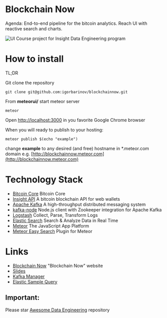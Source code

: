 Blockchain Now
==============

Agenda: End-to-end pipeline for the bitcoin analytics. Reach UI with reactive search and charts.

![UI](https://raw.githubusercontent.com/igorbarinov/blockchainnow/master/presentation/blockchain2.png)
Course project for Insight Data Engineering program

# How to install
TL;DR

Git clone the repository
```
git clone git@github.com:igorbarinov/blockchainnow.git
```
From **meteorui/** start meteor server
```
meteor
```
Open [http://localhost:3000](http://localhost:3000) in you favorite Google Chrome browser

When you will ready to publish to your hosting:
```
meteor publish $(echo "example")
```
change **example** to any desired (and free) hostname in *.meteor.com domain
e.g. [http://blockchainnow.meteor.com](http://blockchainnow.meteor.com)

# Technology Stack
- [Bitcoin Core](https://bitcoin.org/en/download) Bitcoin Core
- [Insight API](https://github.com/bitpay/insight-api) A bitcoin blockchain API for web wallets
- [Apache Kafka](http://kafka.apache.org) A high-throughput distributed messaging system
- [kafka-node](https://github.com/SOHU-Co/kafka-node) Node.js client with Zookeeper integration for Apache Kafka
- [Logstash](https://www.elastic.co/products/logstash) Collect, Parse, Transform Logs
- [Elastic Search](https://www.elastic.co/products/elasticsearch) Search & Analyze Data in Real Time
- [Meteor](http://www.meteor.com) The JavaScript App Platform
- [Meteor Easy Search](https://github.com/matteodem/meteor-easy-search) Plugin for Meteor

# Links
- [Blockchain Now](http://blockchain.itsbeta.com) "Blockchain Now" website
- [Slides](https://www.slideshare.net/secret/4Cb1dBG2iMlo2q)
- [Kafka Manager](http://bitcoind.blocknotary.com:9000/) 
- [Elastic Sample Query](http://search.blocknotary.com:9200/_search?q=txid:d5f2d21453a6f0e67b5c42959c9700853e4c4d46fa7519d1cc58e77369c893f2&pretty=true)


Important:
----------
Please star [Awesome Data Engineering](https://github.com/igorbarinov/awesome-data-engineering) repository
